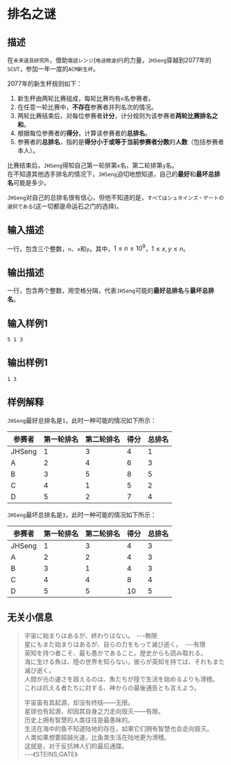 # 排名之谜
## 描述

在`未来道具研究所`，借助`電話レンジ`(`电话微波炉`)的力量，`JHSeng`穿越到2077年的`SCUT`，参加一年一度的`ACM新生杯`。  

2077年的新生杯规则如下：  
1. 新生杯由两轮比赛组成，每轮比赛均有`n`名参赛者。  
2. 在任意一轮比赛中，**不存在**参赛者并列名次的情况。  
3. 两轮比赛结束后，对每位参赛者**计分**，计分规则为该参赛者**两轮比赛排名之和**。  
4. 根据每位参赛者的**得分**，计算该参赛者的**总排名**。  
5. 参赛者的**总排名**，指的是**得分小于或等于当前参赛者分数**的**人数**（包括参赛者本人）。  

比赛结束后，`JHSeng`得知自己第一轮排第`x`名，第二轮排第`y`名。  
在不知道其他选手排名的情况下，`JHSeng`迫切地想知道，自己的**最好**和**最坏总排名**可能是多少。  

`JHSeng`对自己的总排名很有信心，但他不知道的是，`すべてはシュタインズ・ゲートの選択である`(这一切都是命运石之门的选择)。

## 输入描述
一行，包含三个整数，`n`、`x`和`y`。其中，$1 \le n \le 10^9$，$1 \le x, y \le n$。

## 输出描述
一行，包含两个整数，用空格分隔，代表`JHSeng`可能的**最好总排名**与**最坏总排名**。

## 输入样例1
```
5 1 3
```
## 输出样例1
```
1 3
```

## 样例解释
`JHSeng`最好总排名是`1`，此时一种可能的情况如下所示：  

|参赛者|第一轮排名|第二轮排名|得分|总排名|
|---|---|---|---|---|
|JHSeng|1|3|4|1|
|A|2|4|6|3|
|B|3|5|8|5|
|C|4|1|5|2|
|D|5|2|7|4|

`JHSeng`最坏总排名是`3`，此时一种可能的情况如下所示：  

|参赛者|第一轮排名|第二轮排名|得分|总排名|
|---|---|---|---|---|
|JHSeng|1|3|4|3|
|A|2|2|4|3|
|B|3|1|4|3|
|C|4|4|8|4|
|D|5|5|10|5|

## 无关小信息
> 宇宙に始まりはあるが、終わりはない。　---無限  
> 星にもまた始まりはあるが、自らの力をもって滅び逝く。　---有限  
> 英知を持つ者こそ、最も愚かであること。歴史からも読み取れる。  
> 海に生ける魚は、陸の世界を知らない。彼らが英知を持てば、それもまた滅び逝く。  
> 人間が光の速さを超えるのは、魚たちが陸で生活を始めるよりも滑稽。  
> これは抗える者たちに対する、神からの最後通告とも言えよう。  
>   
> 宇宙虽有其起源，却没有终结——无限。  
> 星球也有起源，却因其自身之力走向毁灭——有限。  
> 历史上拥有智慧的人类往往是最愚昧的。  
> 生活在海中的鱼不知道陆地的存在，如果它们拥有智慧也会走向毁灭。  
> 人类如果想要超越光速，比鱼类生活在陆地更为滑稽。  
> 这就是，对于反抗神人们的最后通牒。  
> ---《STEINS;GATE》